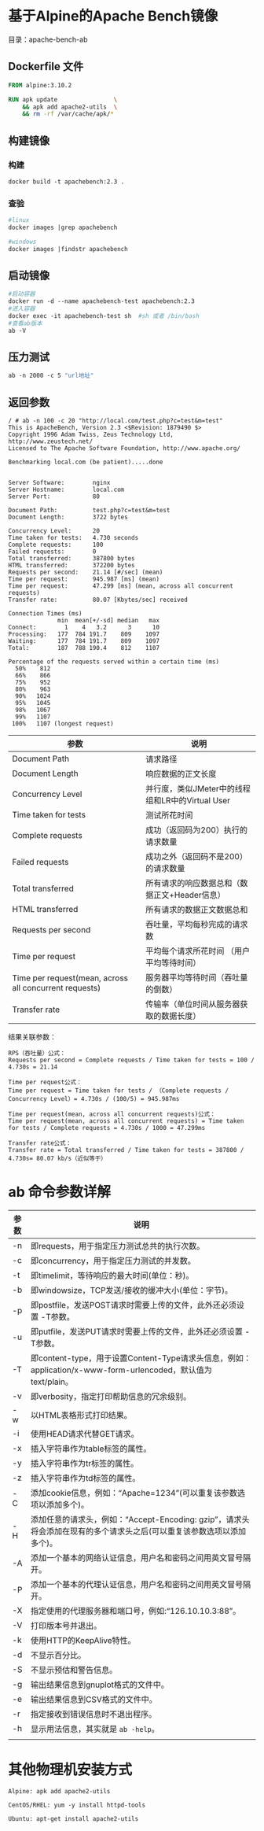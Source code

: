 # 基于Alpine的Apache Bench镜像

目录：apache-bench-ab

## Dockerfile 文件

```dockerfile
FROM alpine:3.10.2

RUN apk update                \
    && apk add apache2-utils  \
    && rm -rf /var/cache/apk/*
```

## 构建镜像

### 构建

```dockerfile
docker build -t apachebench:2.3 .
```

### 查验

```dockerfile
#linux
docker images |grep apachebench 

#windows
docker images |findstr apachebench
```

## 启动镜像

```dockerfile
#启动容器
docker run -d --name apachebench-test apachebench:2.3 
#进入容器
docker exec -it apachebench-test sh  #sh 或者 /bin/bash
#查看ab版本
ab -V
```

## 压力测试

```dockerfile
ab -n 2000 -c 5 "url地址"
```

## 返回参数

```shell
/ # ab -n 100 -c 20 "http://local.com/test.php?c=test&m=test"
This is ApacheBench, Version 2.3 <$Revision: 1879490 $>
Copyright 1996 Adam Twiss, Zeus Technology Ltd, http://www.zeustech.net/
Licensed to The Apache Software Foundation, http://www.apache.org/

Benchmarking local.com (be patient).....done


Server Software:        nginx
Server Hostname:        local.com
Server Port:            80

Document Path:          test.php?c=test&m=test
Document Length:        3722 bytes

Concurrency Level:      20
Time taken for tests:   4.730 seconds
Complete requests:      100
Failed requests:        0
Total transferred:      387800 bytes
HTML transferred:       372200 bytes
Requests per second:    21.14 [#/sec] (mean)
Time per request:       945.987 [ms] (mean)
Time per request:       47.299 [ms] (mean, across all concurrent requests)
Transfer rate:          80.07 [Kbytes/sec] received

Connection Times (ms)
              min  mean[+/-sd] median   max
Connect:        1    4   3.2      3      10
Processing:   177  784 191.7    809    1097
Waiting:      177  784 191.7    809    1097
Total:        187  788 190.4    812    1107

Percentage of the requests served within a certain time (ms)
  50%    812
  66%    866
  75%    952
  80%    963
  90%   1024
  95%   1045
  98%   1067
  99%   1107
 100%   1107 (longest request)
```



| 参数                                                   | 说明                                             |
| ------------------------------------------------------ | ------------------------------------------------ |
| Document Path                                          | 请求路径                                         |
| Document Length                                        | 响应数据的正文长度                               |
| Concurrency Level                                      | 并行度，类似JMeter中的线程组和LR中的Virtual User |
| Time taken for tests                                   | 测试所花时间                                     |
| Complete requests                                      | 成功（返回码为200）执行的请求数量                |
| Failed requests                                        | 成功之外（返回码不是200）的请求数量              |
| Total transferred                                      | 所有请求的响应数据总和（数据正文+Header信息）    |
| HTML transferred                                       | 所有请求的数据正文数据总和                       |
| Requests per second                                    | 吞吐量，平均每秒完成的请求数                     |
| Time per request                                       | 平均每个请求所花时间 （用户平均等待时间）        |
| Time per request(mean, across all concurrent requests) | 服务器平均等待时间（吞吐量的倒数）               |
| Transfer rate                                          | 传输率（单位时间从服务器获取的数据长度）         |

结果关联参数：

```shell
RPS（吞吐量）公式：
Requests per second = Complete requests / Time taken for tests = 100 / 4.730s = 21.14 
```

```shell
Time per request公式：
Time per request = Time taken for tests / （Complete requests / Concurrency Level）= 4.730s / (100/5) = 945.987ms
```

```shell
Time per request(mean, across all concurrent requests)公式：
Time per request(mean, across all concurrent requests) = Time taken for tests / Complete requests = 4.730s / 1000 = 47.299ms
```

```shell
Transfer rate公式：
Transfer rate = Total transferred / Time taken for tests = 387800 / 4.730s= 80.07 kb/s（近似等于）
```



# ab 命令参数详解

| 参数 | 说明                                                         |
| ---- | ------------------------------------------------------------ |
| -n   | 即requests，用于指定压力测试总共的执行次数。                 |
| -c   | 即concurrency，用于指定压力测试的并发数。                    |
| -t   | 即timelimit，等待响应的最大时间(单位：秒)。                  |
| -b   | 即windowsize，TCP发送/接收的缓冲大小(单位：字节)。           |
| -p   | 即postfile，发送POST请求时需要上传的文件，此外还必须设置 -T参数。 |
| -u   | 即putfile，发送PUT请求时需要上传的文件，此外还必须设置 -T参数。 |
| -T   | 即content-type，用于设置Content-Type请求头信息，例如： application/x-www-form-urlencoded，默认值为 text/plain。 |
| -v   | 即verbosity，指定打印帮助信息的冗余级别。                    |
| -w   | 以HTML表格形式打印结果。                                     |
| -i   | 使用HEAD请求代替GET请求。                                    |
| -x   | 插入字符串作为table标签的属性。                              |
| -y   | 插入字符串作为tr标签的属性。                                 |
| -z   | 插入字符串作为td标签的属性。                                 |
| -C   | 添加cookie信息，例如：“Apache=1234”(可以重复该参数选项以添加多个)。 |
| -H   | 添加任意的请求头，例如：“Accept-Encoding: gzip”，请求头将会添加在现有的多个请求头之后(可以重复该参数选项以添加多个)。 |
| -A   | 添加一个基本的网络认证信息，用户名和密码之间用英文冒号隔开。 |
| -P   | 添加一个基本的代理认证信息，用户名和密码之间用英文冒号隔开。 |
| -X   | 指定使用的代理服务器和端口号，例如:“126.10.10.3:88”。        |
| -V   | 打印版本号并退出。                                           |
| -k   | 使用HTTP的KeepAlive特性。                                    |
| -d   | 不显示百分比。                                               |
| -S   | 不显示预估和警告信息。                                       |
| -g   | 输出结果信息到gnuplot格式的文件中。                          |
| -e   | 输出结果信息到CSV格式的文件中。                              |
| -r   | 指定接收到错误信息时不退出程序。                             |
| -h   | 显示用法信息，其实就是 `ab -help`。                          |
|      |                                                              |



# 其他物理机安装方式

```shell
Alpine: apk add apache2-utils

CentOS/RHEL: yum -y install httpd-tools

Ubuntu: apt-get install apache2-utils

```

